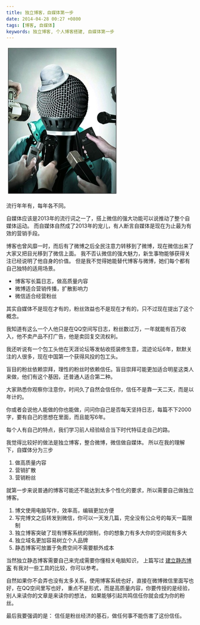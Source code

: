 ```yaml
---
title: 独立博客，自媒体第一步
date: 2014-04-28 00:27 +0800
tags: [博客, 自媒体]
keywords: 独立博客, 个人博客搭建, 自媒体第一步
---
```


![自媒体](../images/blog/we-media.jpg)

流行年年有，每年各不同。

自媒体应该是2013年的流行词之一了，搭上微信的强大功能可以说推动了整个自媒体运动。
而自媒体自然成了2013年的宠儿，有人断言自媒体是现在为止最为有效的营销手段。

博客也曾风靡一时，而后有了微博之后全民注意力转移到了微博，现在微信出来了大家又把目光移到了微信上面。
我不否认微信的强大魅力，新生事物能够获得关注已经说明了他自身的价值。
但是我不觉得她能替代博客与微博，她们每个都有自己独特的适用场景。

- 博客写长篇日志，做高质量内容
- 微博适合营销传播，扩散影响力
- 微信适合经营粉丝

其实自媒体不是现在才有的，粉丝效益也不是现在才有的，只不过现在提出了这个概念。

我知道有这么一个人他只是在QQ空间写日志，粉丝数过万，一年就能有百万收入，他不卖产品不打广告，他是卖回复交流权利。

我还听说有一个包工头他在天涯论坛等发帖收揽装修生意，混迹论坛6年，默默关注的人很多，现在中国第一个获得风投的包工头。

盲目的粉丝依赖崇拜，理性的粉丝时依赖信任。盲目崇拜可能更加适合明星这类人来做，他们有这个基因，还普通人适合第二种。

大家熟悉你观察你注意你，时间久了自然会信任你，信任不是靠一天二天，而是以年计的。

你或者会说他人能做的你也能做，问问你自己是否每天坚持日志，每篇不下2000字，要有自己的思想在里面，而且能写6年。

每个人有自己的特点，我们学习前人经验结合当下时代特征走自己的路。

我觉得比较好的做法是独立博客，整合微博，微信做自媒体。
所以在我的理解下，自媒体分为三步

1. 做高质量内容
2. 营销扩散
3. 营销粉丝

就第一步来说普通的博客可能还不能达到太多个性化的要求，所以需要自己做独立博客。

1. 博文使用电脑写作，效率高，编辑更加方便
2. 写完博文之后转发到微信，你可以一天发几篇，完全没有公众号的每天一篇限制
3. 独立博客突破了现有博客系统的限制，你的想象力有多大你的空间就有多大
4. 独立域名更加容易树立个人品牌
5. 静态博客可放置于免费空间不需要额外成本

当然独立静态博客需要自己来完成需要你懂相关电脑知识，
上篇写过 [建立静态博客](/blog/2014/04/23/switch-to-middleman-as-blog-engine/) 有我对一些工具的比较，你可以参考。

自然如果你不会弄也没有太多关系，使用博客系统也好，直接在微博微信里面写也好，在QQ空间里写也好，
重点不是形式，而是高质量内容，你要传授的是经验，别人来读你的文章是来读你的想法，
如果能够引起共鸣信任你就会成为你的粉丝。

最后我要强调的是： 信任是粉丝经济的基石，做任何事不能伤害了这份信任。
